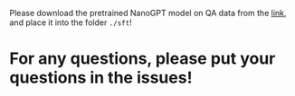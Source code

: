 Please download the pretrained NanoGPT model on QA data from the [link](https://drive.google.com/file/d/1gIZw-HAB-tHtEYCmNugwlIV7R3WsgjjZ/view?usp=sharing), and place it into the folder `./sft`!

# For any questions, please put your questions in the issues!
